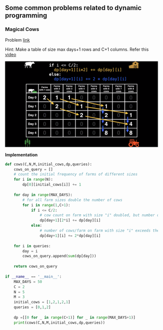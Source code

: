 ## Some common problems related to dynamic programming

### Magical Cows

Problem [link](https://open.kattis.com/problems/magicalcows)

Hint: Make a table of size max days+1 rows and C+1 columns. Refer this [video](https://www.youtube.com/watch?v=_tur2nPkIKo&list=PLDV1Zeh2NRsAsbafOroUBnNV8fhZa7P4u&index=2&ab_channel=WilliamFiset)

![magical cows](magical_cows.png "magical cow")

**Implementation**
```python
def cows(C,N,M,initial_cows,dp,queries):
	cows_on_query = []
	# count the initial frequency of farms of different sizes
	for i in range(N):
		dp[0][initial_cows[i]] += 1

	for day in range(MAX_DAYS):
		# for all farm sizes double the number of cows
		for i in range(1,C+1):
			if i <= C/2:
				# cow count on farm with size "i" doubled, but number of farms didn't
				dp[day+1][2*i] += dp[day][i]
			else:
				# number of cows/farm on farm with size "i" exceeds the permitted limit, so double the number of farms
				dp[day+1][i] += 2*dp[day][i] 

	for i in queries:
		day = i
		cows_on_query.append(sum(dp[day]))
	
	return cows_on_query

if __name__ == '__main__':
	MAX_DAYS = 50
	C = 2
	N = 5
	M = 3
	initial_cows = [1,2,1,2,1]
	queries = [0,1,2]

	dp =[[0 for _ in range(C+1)] for _ in range(MAX_DAYS+1)]
	print(cows(C,N,M,initial_cows,dp,queries))
```
